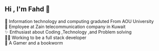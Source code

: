 ## Hi , I'm Fahd 👋

🧠 Information technology and computing graduted From AOU University <br/>
🏢 Employee at Zain telecommunication company in Kuwait <br/>
✨ Enthusiast about Coding ,Technology ,and Problem solving <br/>
🧑‍💻 Working to be a full stack developer <br/>
👾 A Gamer and a bookworm <br/>
